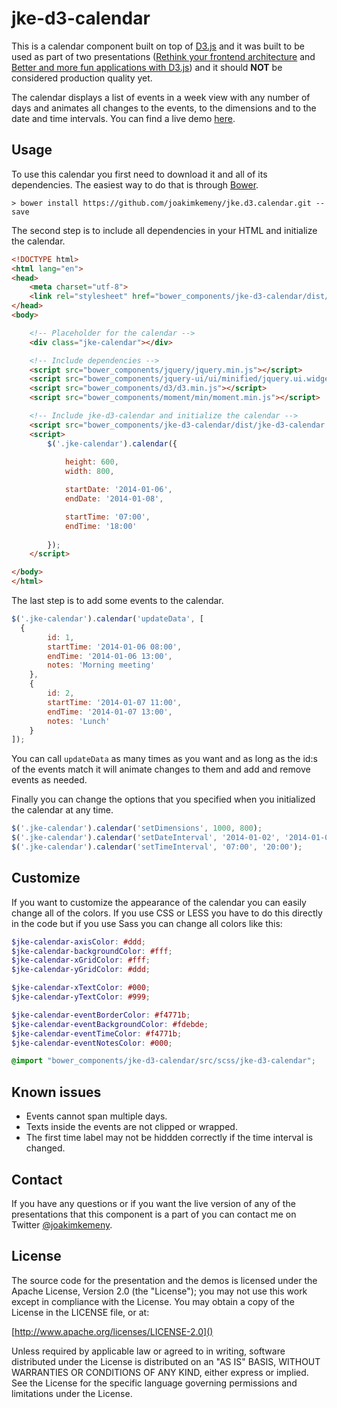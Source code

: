 # jke-d3-calendar

This is a calendar component built on top of [D3.js](http://d3js.org) and it was built to be used as part of two presentations
([Rethink your frontend architecture](https://github.com/joakimkemeny/presentation.frontend) and
[Better and more fun applications with D3.js](https://github.com/joakimkemeny/presentation.d3)) and it should **NOT**
be considered production quality yet.

The calendar displays a list of events in a week view with any number of days and animates all changes to the events, to the dimensions and to the date and time intervals. You can find a live demo [here](http://joakimkemeny.github.io/jke.d3.calendar).

## Usage

To use this calendar you first need to download it and all of its dependencies. The easiest way to do that is through [Bower](http://bower.io).

```
> bower install https://github.com/joakimkemeny/jke.d3.calendar.git --save
```

The second step is to include all dependencies in your HTML and initialize the calendar.

```html
<!DOCTYPE html>
<html lang="en">
<head>
	<meta charset="utf-8">
	<link rel="stylesheet" href="bower_components/jke-d3-calendar/dist/jke-d3-calendar.css">
</head>
<body>

	<!-- Placeholder for the calendar -->
	<div class="jke-calendar"></div>

	<!-- Include dependencies -->
	<script src="bower_components/jquery/jquery.min.js"></script>
	<script src="bower_components/jquery-ui/ui/minified/jquery.ui.widget.min.js"></script>
	<script src="bower_components/d3/d3.min.js"></script>
	<script src="bower_components/moment/min/moment.min.js"></script>

	<!-- Include jke-d3-calendar and initialize the calendar -->
	<script src="bower_components/jke-d3-calendar/dist/jke-d3-calendar.min.js"></script>
	<script>
		$('.jke-calendar').calendar({
			
			height: 600,
			width: 800,

			startDate: '2014-01-06',
			endDate: '2014-01-08',

			startTime: '07:00',
			endTime: '18:00'
			
		});
	</script>

</body>
</html>
```

The last step is to add some events to the calendar.

```javascript
$('.jke-calendar').calendar('updateData', [
  {
		id: 1,
		startTime: '2014-01-06 08:00',
		endTime: '2014-01-06 13:00',
		notes: 'Morning meeting'
	},
	{
		id: 2,
		startTime: '2014-01-07 11:00',
		endTime: '2014-01-07 13:00',
		notes: 'Lunch'
	}
]);
```

You can call `updateData` as many times as you want and as long as the id:s of the events match it will animate changes to them and add and remove events as needed.

Finally you can change the options that you specified when you initialized the calendar at any time.

```javascript
$('.jke-calendar').calendar('setDimensions', 1000, 800);
$('.jke-calendar').calendar('setDateInterval', '2014-01-02', '2014-01-05');
$('.jke-calendar').calendar('setTimeInterval', '07:00', '20:00');
```

## Customize

If you want to customize the appearance of the calendar you can easily change all of the colors. If you use CSS or LESS you have to do this directly in the code but if you use Sass you can change all colors like this:

```scss
$jke-calendar-axisColor: #ddd;
$jke-calendar-backgroundColor: #fff;
$jke-calendar-xGridColor: #fff;
$jke-calendar-yGridColor: #ddd;

$jke-calendar-xTextColor: #000;
$jke-calendar-yTextColor: #999;

$jke-calendar-eventBorderColor: #f4771b;
$jke-calendar-eventBackgroundColor: #fdebde;
$jke-calendar-eventTimeColor: #f4771b;
$jke-calendar-eventNotesColor: #000;

@import "bower_components/jke-d3-calendar/src/scss/jke-d3-calendar";
```

## Known issues

* Events cannot span multiple days.
* Texts inside the events are not clipped or wrapped.
* The first time label may not be hiddden correctly if the time interval is changed.

## Contact

If you have any questions or if you want the live version of any of the presentations that this component is a part of you can contact me on Twitter [@joakimkemeny](http://twitter.com/joakimkemeny).

## License

The source code for the presentation and the demos is licensed under the Apache License,
Version 2.0 (the "License"); you may not use this work except in compliance with the License.
You may obtain a copy of the License in the LICENSE file, or at:

[http://www.apache.org/licenses/LICENSE-2.0]()

Unless required by applicable law or agreed to in writing, software distributed under the License
is distributed on an "AS IS" BASIS, WITHOUT WARRANTIES OR CONDITIONS OF ANY KIND, either express or
implied. See the License for the specific language governing permissions and limitations under
the License.
